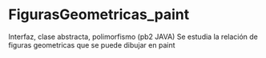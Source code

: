 # FigurasGeometricas_paint
Interfaz, clase abstracta, polimorfismo (pb2 JAVA)
Se estudia la relación de figuras geometricas que se puede dibujar en paint
